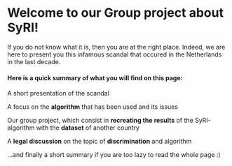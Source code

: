 # Welcome to our Group project about SyRI!

If you do not know what it is, then you are at the right place. Indeed, we are here to present you this infamous scandal that occured in the Netherlands in the last decade.

#### Here is a quick summary of what you will find on this page:
A short presentation of the scandal 

A focus on the **algorithm** that has been used and its issues

Our group project, which consist in **recreating the results** of the SyRI-algorithm with the **dataset** of another country

A **legal discussion** on the topic of **discrimination** and algorithm

...and finally a short summary if you are too lazy to read the whole page :)
